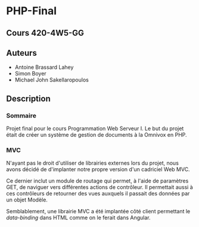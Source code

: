 # PHP-Final
## Cours 420-4W5-GG
## Auteurs
- Antoine Brassard Lahey
- Simon Boyer
- Michael John Sakellaropoulos

## Description

### Sommaire
Projet final pour le cours Programmation Web Serveur I. Le but du projet était de créer un système de gestion de documents à la Omnivox en PHP.

### MVC

N'ayant pas le droit d'utiliser de librairies externes lors du projet, nous avons décidé de d'implanter notre propre version d'un cadriciel Web MVC. 

Ce dernier inclut un module de routage qui permet, à l'aide de paramètres GET, de naviguer vers différentes actions de contrôleur. Il permettait aussi à ces contrôleurs de retourner des vues auxquels il passait des données par un objet Modèle.

Semblablement, une librairie MVC a été implantée côté client permettant le *data-binding* dans HTML comme on le ferait dans Angular.
